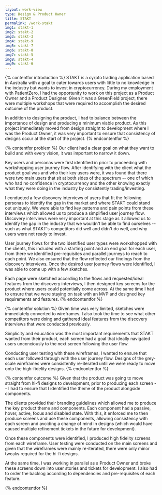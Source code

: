 ```yaml
---
layout: work-view
type: Design & Product Owner
title: STAKT
permalink: /work-stakt
img1: stakt-1
img2: stakt-2
img3: stakt-3
img4: stakt-9
img5: stakt-7
img6: stakt-8
img7: stakt-5
img8: stakt-4
img9: stakt-6
---
```


{% contentfor introduction %}
STAKT is a cyrpto trading application based in Australia with a goal to cater towards users with little to no knowledge in the industry but wants to invest in cryptocurrency. During my employment with PatientZero, I had the opportunity to work on this project as a Product Owner and a Product Designer. Given it was a GreenField project, there were multiple workshops that were required to accomplish the desired outcome of the product.

In addition to designing the product, I had to balance between the importance of design and producing a minimum viable product. As this project immediately moved from design straight to development where I was the Product Owner, it was very important to ensure that consistency of designs occur at the start of the project.
{% endcontentfor %}

{% contentfor problem %}
Our client had a clear goal on what they want to build and with every vision, it was important to narrow it down.

Key users and personas were first identified in prior to proceeding with workshopping user journey flow. After identifying with the client what the product goal was and who their key users were, it was found that there were two main users that sit at both sides of the spectrum -- one of which who had no confidence in cryptocurrency and the other knowing exactly what they were doing in the industry by consistently trading/investing.

I conducted a few discovery interviews of users that fit the following personas to identify the gap in the market and where STAKT could stand out uniquely. We were able to find key patterns and pain points from these interviews which allowed us to produce a simplified user journey flow. Discovery interviews were very important at this stage as it allowed us to identify the gap in the industry that we wouldn't be able to find ourselves -- such as what STAKT's competitors did well and didn't do well, and why users were not ready to invest.

User journey flows for the two identified user types were workshopped with the clients, this included with a starting point and an end goal for each user, from there we identified pre-requisites and parallel journeys to reach to each point. We also ensured that the flow reflected our findings from the discovery interviews. Once the desired user journey flows were identified, I was able to come up with a few sketches.

Each page were sketched according to the flows and requested/ideal features from the discovery interviews, I then designed key screens for the product where users could potentially come across. At the same time I had to ensure that we were staying on task with an MVP and designed key requirements and features.
{% endcontentfor %}

{% contentfor solution %}
Given time was very limited, sketches were immediately converted to wireframes. I also took the time to see what other competitors were doing and gathered ideal features from the discovery interviews that were conducted previously.

Simplicity and education was the most important requirements that STAKT wanted from their product, each screen had a goal that ideally navigated users unconciously to the next screen following the user flow.

Conducting user testing with these wireframes, I wanted to ensure that each user followed through with the user journey flow. Designs of the grey-scale wireframes were consistently re-iterated until we were ready to move onto the high-fidelity designs.
{% endcontentfor %}

{% contentfor outcome %}
Given that the product was going to move straight from hi-fi designs to development, prior to producing each screen -- I had to ensure that I identified the theme of the product alongside components.

The clients provided their branding guidelines which allowed me to produce the key product theme and components. Each component had a passive, hover, active, focus and disabled state. With this, it enforced me to then produce screens and use these components, allowing consistency with each screen and avoiding a change of mind in designs (which would have caused multiple refinement tickets in the future for development).

Once these components were identified, I produced high fidelity screens from each wireframe. User testing were conducted on the main screens and given that the wireframes were mainly re-iterated, there were only minor tweaks required for the hi-fi designs.

At the same time, I was working in parallel as a Product Owner and broke these screens down into user stories and tickets for development. I also had to order the backlog according to dependencies and pre-requisites of each feature.

{% endcontentfor %}
